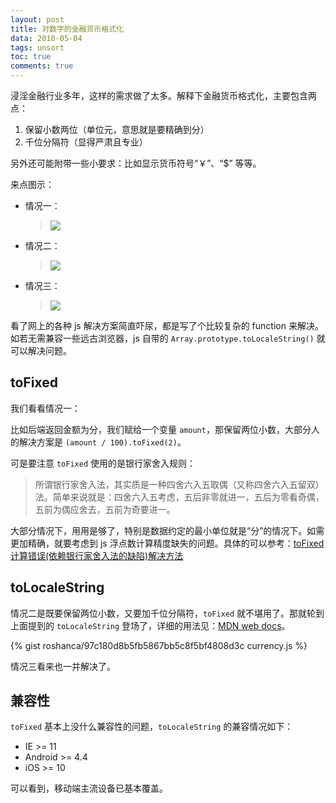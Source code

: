 ```yaml
---
layout: post
title: 对数字的金融货币格式化
data: 2018-05-04
tags: unsort
toc: true
comments: true
---
```


浸淫金融行业多年，这样的需求做了太多。解释下金融货币格式化，主要包含两点：

1. 保留小数两位（单位元，意思就是要精确到分）
2. 千位分隔符（显得严肃且专业）

另外还可能附带一些小要求：比如显示货币符号“￥”、“$” 等等。

来点图示：

- 情况一：

  > ![](https://s10.mogucdn.com/mlcdn/c45406/180504_5363k12cijga0aaggl5hk19690gl5_137x33.png)

- 情况二：

  > ![](https://s10.mogucdn.com/mlcdn/c45406/180504_2lekfjgfbi1i210kl57l31klc7lei_405x265.png)

- 情况三：

  > ![](https://s10.mogucdn.com/mlcdn/c45406/180504_28k0l1d4e9be6bdh75hah6ek2eafb_190x64.png)

看了网上的各种 js 解决方案简直吓尿，都是写了个比较复杂的 function 来解决。如若无需兼容一些远古浏览器，js 自带的 `Array.prototype.toLocaleString()` 就可以解决问题。

## toFixed

我们看看情况一：

比如后端返回金额为分，我们赋给一个变量 `amount`，那保留两位小数，大部分人的解决方案是 `(amount / 100).toFixed(2)`。

可是要注意 `toFixed` 使用的是银行家舍入规则：

> 所谓银行家舍入法，其实质是一种四舍六入五取偶（又称四舍六入五留双）法。简单来说就是：四舍六入五考虑，五后非零就进一，五后为零看奇偶，五前为偶应舍去，五前为奇要进一。

大部分情况下，用用是够了，特别是数据约定的最小单位就是“分”的情况下。如需更加精确，就要考虑到 js 浮点数计算精度缺失的问题。具体的可以参考：[toFixed 计算错误(依赖银行家舍入法的缺陷)解决方法](http://www.chengfeilong.com/toFixed)

## toLocaleString

情况二是既要保留两位小数，又要加千位分隔符，`toFixed` 就不堪用了。那就轮到上面提到的 `toLocaleString` 登场了，详细的用法见：[MDN web docs](https://developer.mozilla.org/zh-CN/docs/Web/JavaScript/Reference/Global_Objects/Number/toLocaleString)。

{% gist roshanca/97c180d8b5fb5867bb5c8f5bf4808d3c currency.js %}

情况三看来也一并解决了。

## 兼容性

`toFixed` 基本上没什么兼容性的问题，`toLocaleString` 的兼容情况如下：

- IE >= 11
- Android >= 4.4
- iOS >= 10

可以看到，移动端主流设备已基本覆盖。
